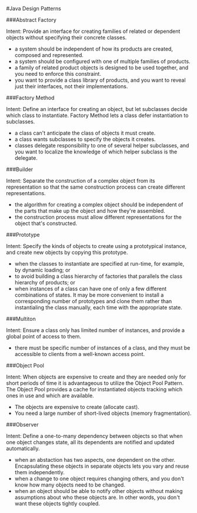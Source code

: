#Java Design Patterns

###Abstract Factory

Intent: Provide an interface for creating families of related or dependent objects without specifying their concrete classes.

+   a system should be independent of how its products are created, composed and represented.
+   a system should be configured with one of multiple families of products.
+   a family of related product objects is designed to be used together, and you need to enforce this constraint.
+   you want to provide a class library of products, and you want to reveal just their interfaces, not their implementations.

###Factory Method

Intent: Define an interface for creating an object, but let subclasses decide which class to instantiate. Factory Method lets a class defer instantiation to subclasses.

+   a class can't anticipate the class of objects it must create.
+   a class wants subclasses to specify the objects it creates.
+   classes delegate responsibility to one of several helper subclasses, and you want to localize the knowledge of which helper subclass is the delegate.

###Builder

Intent: Separate the construction of a complex object from its representation so that the same construction process can create different representations.

+   the algorithm for creating a complex object should be independent of the parts that make up the object and how they're assembled.
+   the construction process must allow different representations for the object that's constructed.

###Prototype

Intent: Specify the kinds of objects to create using a prototypical instance, and create new objects by copying this prototype.

+   when the classes to instantiate are specified at run-time, for example, by dynamic loading; or
+   to avoid building a class hierarchy of factories that parallels the class hierarchy of products; or
+   when instances of a class can have one of only a few different combinations of states. It may be more convenient to install a corresponding number of prototypes and clone them rather than instantialing the class manually, each time with the appropriate state.

###Multiton

Intent: Ensure a class only has limited number of instances, and provide a global point of access to them.

+   there must be specific number of instances of a class, and they must be accessible to clients from a well-known access point.

###Object Pool

Intent: When objects are expensive to create and they are needed only for short periods of time it is advantageous to utilize the Object Pool Pattern. The Object Pool provides a cache for instantiated objects tracking which ones in use and which are available.

+   The objects are expensive to create (allocate cast).
+   You need a large number of short-lived objects (memory fragmentation).

###Observer

Intent: Define a one-to-many dependency between objects so that when one object changes state, all its dependents are notified and updated automatically.

+   when an abstaction has two aspects, one dependent on the other. Encapsulating these objects in separate objects lets you vary and reuse them independently.
+   when a change to one object requires changing others, and you don't know how many objects need to be changed.
+   when an object should be able to notify other objects without making assumptions about who these objects are. In other words, you don't want these objects tightly coupled.